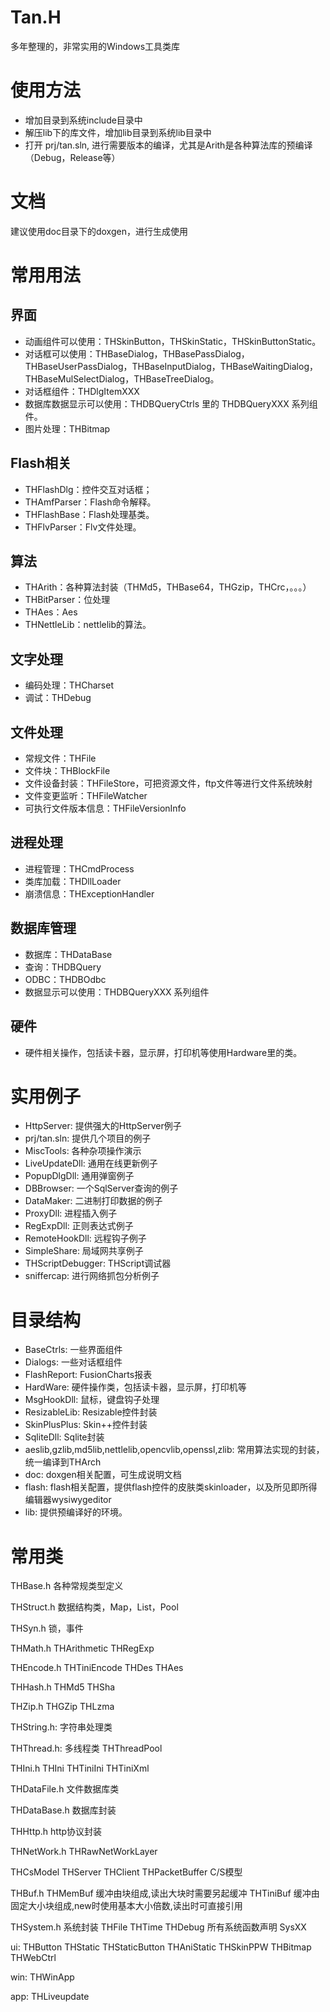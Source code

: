 # Tan.H
多年整理的，非常实用的Windows工具类库

# 使用方法

* 增加目录到系统include目录中
* 解压lib下的库文件，增加lib目录到系统lib目录中
* 打开 prj/tan.sln, 进行需要版本的编译，尤其是Arith是各种算法库的预编译（Debug，Release等）

# 文档
建议使用doc目录下的doxgen，进行生成使用

# 常用用法

## 界面
* 动画组件可以使用：THSkinButton，THSkinStatic，THSkinButtonStatic。
* 对话框可以使用：THBaseDialog，THBasePassDialog，THBaseUserPassDialog，THBaseInputDialog，THBaseWaitingDialog，THBaseMulSelectDialog，THBaseTreeDialog。
* 对话框组件：THDlgItemXXX
* 数据库数据显示可以使用：THDBQueryCtrls 里的 THDBQueryXXX 系列组件。
* 图片处理：THBitmap

## Flash相关
* THFlashDlg：控件交互对话框；
* THAmfParser：Flash命令解释。
* THFlashBase：Flash处理基类。
* THFlvParser：Flv文件处理。

## 算法
* THArith：各种算法封装（THMd5，THBase64，THGzip，THCrc，。。。）
* THBitParser：位处理
* THAes：Aes
* THNettleLib：nettlelib的算法。

## 文字处理
* 编码处理：THCharset
* 调试：THDebug

## 文件处理
* 常规文件：THFile
* 文件块：THBlockFile
* 文件设备封装：THFileStore，可把资源文件，ftp文件等进行文件系统映射
* 文件变更监听：THFileWatcher
* 可执行文件版本信息：THFileVersionInfo

## 进程处理
* 进程管理：THCmdProcess
* 类库加载：THDllLoader
* 崩溃信息：THExceptionHandler

## 数据库管理
* 数据库：THDataBase
* 查询：THDBQuery
* ODBC：THDBOdbc
* 数据显示可以使用：THDBQueryXXX 系列组件


## 硬件
* 硬件相关操作，包括读卡器，显示屏，打印机等使用Hardware里的类。

# 实用例子
* HttpServer: 提供强大的HttpServer例子
* prj/tan.sln: 提供几个项目的例子
* MiscTools: 各种杂项操作演示
* LiveUpdateDll: 通用在线更新例子
* PopupDlgDll: 通用弹窗例子
* DBBrowser: 一个SqlServer查询的例子
* DataMaker: 二进制打印数据的例子
* ProxyDll: 进程插入例子
* RegExpDll: 正则表达式例子
* RemoteHookDll: 远程钩子例子
* SimpleShare: 局域网共享例子
* THScriptDebugger: THScript调试器
* sniffercap: 进行网络抓包分析例子

# 目录结构
* BaseCtrls: 一些界面组件
* Dialogs: 一些对话框组件
* FlashReport: FusionCharts报表
* HardWare: 硬件操作类，包括读卡器，显示屏，打印机等
* MsgHookDll: 鼠标，键盘钩子处理
* ResizableLib: Resizable控件封装
* SkinPlusPlus: Skin++控件封装
* SqliteDll: Sqlite封装
* aeslib,gzlib,md5lib,nettlelib,opencvlib,openssl,zlib: 常用算法实现的封装，统一编译到THArch
* doc: doxgen相关配置，可生成说明文档
* flash: flash相关配置，提供flash控件的皮肤类skinloader，以及所见即所得编辑器wysiwygeditor
* lib: 提供预编译好的环境。

# 常用类

THBase.h
 各种常规类型定义

THStruct.h
 数据结构类，Map，List，Pool

THSyn.h
 锁，事件

THMath.h
 THArithmetic
 THRegExp

THEncode.h
 THTiniEncode
 THDes
 THAes

THHash.h
 THMd5
 THSha

THZip.h
 THGZip
 THLzma

THString.h:
 字符串处理类

THThread.h:
 多线程类
 THThreadPool

THIni.h
 THIni
 THTiniIni
 THTiniXml

THDataFile.h
 文件数据库类

THDataBase.h
 数据库封装

THHttp.h
 http协议封装

THNetWork.h
 THRawNetWorkLayer

THCsModel
 THServer
 THClient
 THPacketBuffer
 C/S模型

THBuf.h
 THMemBuf 缓冲由块组成,读出大块时需要另起缓冲
 THTiniBuf 缓冲由固定大小块组成,new时使用基本大小倍数,读出时可直接引用

THSystem.h
 系统封装
 THFile
 THTime
 THDebug
 所有系统函数声明
 SysXX

ui:
 THButton
 THStatic
 THStaticButton
 THAniStatic
 THSkinPPW
 THBitmap
 THWebCtrl

win:
 THWinApp

app:
 THLiveupdate
